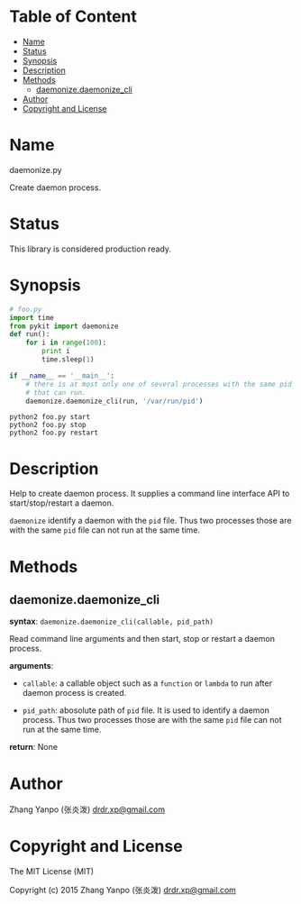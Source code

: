 <!-- START doctoc generated TOC please keep comment here to allow auto update -->
<!-- DON'T EDIT THIS SECTION, INSTEAD RE-RUN doctoc TO UPDATE -->
#   Table of Content

- [Name](#name)
- [Status](#status)
- [Synopsis](#synopsis)
- [Description](#description)
- [Methods](#methods)
  - [daemonize.daemonize_cli](#daemonizedaemonize_cli)
- [Author](#author)
- [Copyright and License](#copyright-and-license)

<!-- END doctoc generated TOC please keep comment here to allow auto update -->

#   Name

daemonize.py

Create daemon process.


#   Status

This library is considered production ready.

#   Synopsis

```python
# foo.py
import time
from pykit import daemonize
def run():
    for i in range(100):
        print i
        time.sleep(1)

if __name__ == '__main__':
    # there is at most only one of several processes with the same pid path
    # that can run.
    daemonize.daemonize_cli(run, '/var/run/pid')
```

```
python2 foo.py start
python2 foo.py stop
python2 foo.py restart
```

#   Description

Help to create daemon process.
It supplies a command line interface API to start/stop/restart a daemon.

`daemonize` identify a daemon with the `pid` file.
Thus two processes those are with the same `pid` file
can not run at the same time.

#   Methods

## daemonize.daemonize_cli

**syntax**:
`daemonize.daemonize_cli(callable, pid_path)`

Read command line arguments and then start, stop or restart a daemon process.

**arguments**:
-   `callable`:
    a callable object such as a `function` or `lambda` to run after daemon
    process is created.

-   `pid_path`:
    abosolute path of `pid` file.
    It is used to identify a daemon process.
    Thus two processes those are with the same `pid` file can not run at the
    same time.

**return**:
None

#   Author

Zhang Yanpo (张炎泼) <drdr.xp@gmail.com>

#   Copyright and License

The MIT License (MIT)

Copyright (c) 2015 Zhang Yanpo (张炎泼) <drdr.xp@gmail.com>
